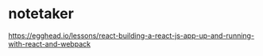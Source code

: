 # notetaker

https://egghead.io/lessons/react-building-a-react-js-app-up-and-running-with-react-and-webpack
